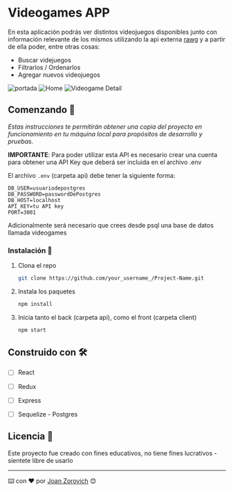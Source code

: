 # Videogames APP

En esta aplicación podrás ver distintos videojuegos disponibles junto con información relevante de los mismos utilizando la api externa [rawg](https://rawg.io/apidocs) y a partir de ella poder, entre otras cosas:

  - Buscar videjuegos
  - Filtrarlos / Ordenarlos
  - Agregar nuevos videojuegos

![portada](https://user-images.githubusercontent.com/74875335/123447420-71c22f80-d59f-11eb-9a33-c42f16d2e1fe.PNG)
![Home](https://user-images.githubusercontent.com/74875335/123447440-771f7a00-d59f-11eb-8d3d-578fc4d72872.PNG)
![Videogame Detail](https://user-images.githubusercontent.com/74875335/123447443-78e93d80-d59f-11eb-8271-f1d441e03a41.PNG)


## Comenzando 🚀

_Estas instrucciones te permitirán obtener una copia del proyecto en funcionamiento en tu máquina local para propósitos de desarrollo y pruebas._

__IMPORTANTE__: Para poder utilizar esta API es necesario crear una cuenta para obtener una API Key que deberá ser incluida en el archivo .env

El archivo `.env` (carpeta api) debe tener la siguiente forma:

```
DB_USER=usuariodepostgres
DB_PASSWORD=passwordDePostgres
DB_HOST=localhost
API_KEY=tu API key
PORT=3001
```
Adicionalmente será necesario que crees desde psql una base de datos llamada videogames

### Instalación 🔧

1. Clona el repo
   ```sh
   git clone https://github.com/your_username_/Project-Name.git
   ```
2. Instala los paquetes
   ```sh
   npm install
   ```
3. Inicia tanto el back (carpeta api), como el front (carpeta client)
   ```sh
   npm start
   ```
  
## Construido con 🛠️

- [ ] React
- [ ] Redux
- [ ] Express
- [ ] Sequelize - Postgres


## Licencia 📄

Este proyecto fue creado con fines educativos, no tiene fines lucrativos - sientete libre de usarlo




---
⌨️ con ❤️ por [Joan Zorovich](https://github.com/JoanZorovich) 😊
